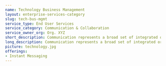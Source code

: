 ```yaml
---
name: Technology Business Management
layout: enterprise-services-category
slug: tech-bus-mgmt
service_type: End User Services
service_category: Communication & Collaboration
service_owner_org: Org. XYZ
short_description: Communication represents a broad set of integrated or individual services that enable users to communicate with other users, partners or customers. 
long_description: Communication represents a broad set of integrated or individual services that enable users to communicate with other users, partners or customers. This communication may occur via electronic mail, calendaring, messaging, social communities, audio conferencing, video conferencing and voice calls. More robust, unified messaging service offerings provide file transfer, file sync and share, embedded images, clickable hyperlinks, Voice over IP (VoIP) and video chat.
picture: technology.jpg
offerings:
- Instant Messaging
---
```


